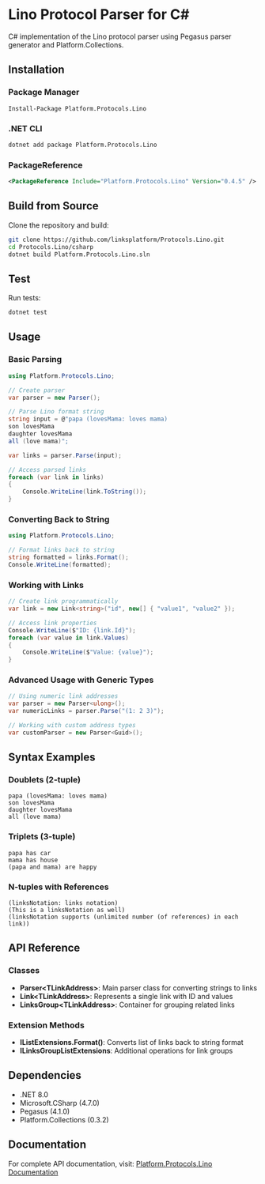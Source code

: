 # Lino Protocol Parser for C&#35;

C&#35; implementation of the Lino protocol parser using Pegasus parser
generator and Platform.Collections.

## Installation

### Package Manager

```text
Install-Package Platform.Protocols.Lino
```

### .NET CLI

```bash
dotnet add package Platform.Protocols.Lino
```

### PackageReference

```xml
<PackageReference Include="Platform.Protocols.Lino" Version="0.4.5" />
```

## Build from Source

Clone the repository and build:

```bash
git clone https://github.com/linksplatform/Protocols.Lino.git
cd Protocols.Lino/csharp
dotnet build Platform.Protocols.Lino.sln
```

## Test

Run tests:

```bash
dotnet test
```

## Usage

### Basic Parsing

```csharp
using Platform.Protocols.Lino;

// Create parser
var parser = new Parser();

// Parse Lino format string
string input = @"papa (lovesMama: loves mama)
son lovesMama
daughter lovesMama
all (love mama)";

var links = parser.Parse(input);

// Access parsed links
foreach (var link in links)
{
    Console.WriteLine(link.ToString());
}
```

### Converting Back to String

```csharp
using Platform.Protocols.Lino;

// Format links back to string
string formatted = links.Format();
Console.WriteLine(formatted);
```

### Working with Links

```csharp
// Create link programmatically
var link = new Link<string>("id", new[] { "value1", "value2" });

// Access link properties
Console.WriteLine($"ID: {link.Id}");
foreach (var value in link.Values)
{
    Console.WriteLine($"Value: {value}");
}
```

### Advanced Usage with Generic Types

```csharp
// Using numeric link addresses
var parser = new Parser<ulong>();
var numericLinks = parser.Parse("(1: 2 3)");

// Working with custom address types
var customParser = new Parser<Guid>();
```

## Syntax Examples

### Doublets (2-tuple)

```lino
papa (lovesMama: loves mama)
son lovesMama
daughter lovesMama
all (love mama)
```

### Triplets (3-tuple)

```lino
papa has car
mama has house
(papa and mama) are happy
```

### N-tuples with References

```lino
(linksNotation: links notation)
(This is a linksNotation as well)
(linksNotation supports (unlimited number (of references) in each link))
```

## API Reference

### Classes

- **Parser\<TLinkAddress\>**: Main parser class for converting strings to links
- **Link\<TLinkAddress\>**: Represents a single link with ID and values
- **LinksGroup\<TLinkAddress\>**: Container for grouping related links

### Extension Methods

- **IListExtensions.Format()**: Converts list of links back to string format
- **ILinksGroupListExtensions**: Additional operations for link groups

## Dependencies

- .NET 8.0
- Microsoft.CSharp (4.7.0)
- Pegasus (4.1.0)
- Platform.Collections (0.3.2)

## Documentation

For complete API documentation, visit:
[Platform.Protocols.Lino Documentation](https://linksplatform.github.io/Protocols.Lino/csharp/api/Platform.Protocols.Lino.html)
